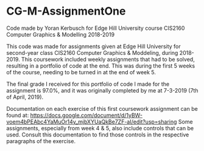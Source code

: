 # CG-M-AssignmentOne
Code made by Yoran Kerbusch for Edge Hill University course CIS2160 Computer Graphics &amp; Modelling 2018-2019

This code was made for assignments given at Edge Hill University for second-year class CIS2160 Computer Graphics &amp; Moddeling, during 2018-2019.
This coursework included weekly assignments that had to be solved, resulting in a portfolio of code at the end. This was during the first 5 weeks of the course, needing to be turned in at the end of week 5.

The final grade I received for this portfolio of code I made for the assignment is 97.0%, and it was originally completed by me at 7-3-2019 (7th of April, 2019).

Documentation on each exercise of this first coursework assignment can be found at: https://docs.google.com/document/d/1yBW-voem4bPEAbc4YaMuOr14y_mjbXYUaQkBe7ZF-aI/edit?usp=sharing
Some assignments, especially from week 4 & 5, also include controls that can be used. Consult this documentation to find those controls in the respective paragraphs of the exercise.
